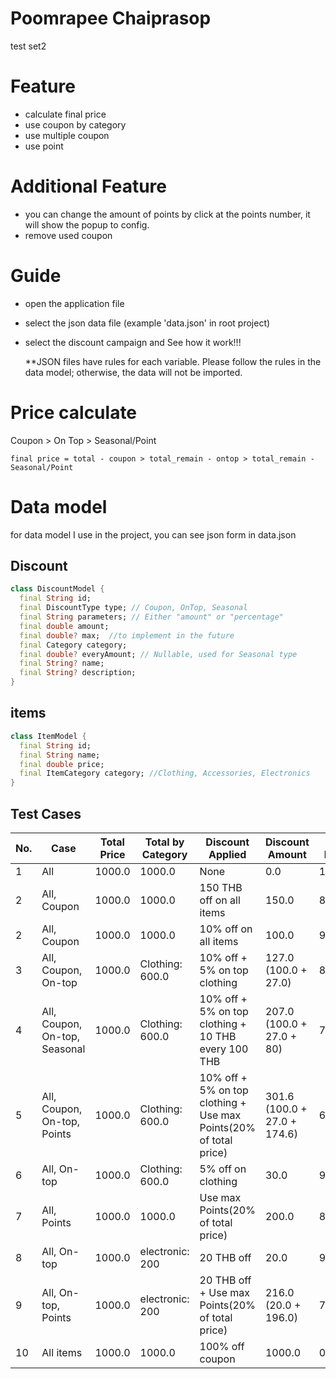 # Poomrapee Chaiprasop
  test set2

# Feature
- calculate final price
- use coupon by category
- use multiple coupon
- use point

# Additional Feature
- you can change the amount of points by click at the points number, 
it will show the popup to config.
- remove used coupon

# Guide
- open the application file
- select the json data file (example 'data.json' in root project)
- select the discount campaign and See how it work!!!
  
  **JSON files have rules for each variable. Please follow the rules in the data model; otherwise, the data will not be imported.
  
# Price calculate 
  Coupon > On Top > Seasonal/Point
  ```
  final price = total - coupon > total_remain - ontop > total_remain - Seasonal/Point
  ```
# Data model
for data model I use in the project, you can see json form in data.json
## Discount
```dart
class DiscountModel {
  final String id;
  final DiscountType type; // Coupon, OnTop, Seasonal
  final String parameters; // Either "amount" or "percentage"
  final double amount;
  final double? max;  //to implement in the future
  final Category category;
  final double? everyAmount; // Nullable, used for Seasonal type
  final String? name;
  final String? description;
}
```


## items
```dart
class ItemModel {
  final String id;
  final String name;
  final double price;
  final ItemCategory category; //Clothing, Accessories, Electronics
}
```



## Test Cases

| No.       | Case                                           | Total Price | Total by Category                           | Discount Applied                                           | Discount Amount | Final Price |
|-----------|------------------------------------------------|-------------|---------------------------------------------|------------------------------------------------------------|-----------------|-------------|
| 1         | All                                            | 1000.0      | 1000.0 | None                                                                                         | 0.0             | 1000.0      |
| 2         | All, Coupon                                    | 1000.0      | 1000.0 | 150 THB off on all items                                                                     | 150.0           | 850.0      |
| 2         | All, Coupon                                    | 1000.0      | 1000.0 | 10% off on all items                                                                         | 100.0           | 900.0      |
| 3         | All, Coupon, On-top                             | 1000.0      | Clothing: 600.0 | 10% off + 5% on top clothing                                                            | 127.0 (100.0 + 27.0)          | 873.0      |
| 4         | All, Coupon, On-top, Seasonal                   | 1000.0      | Clothing: 600.0 | 10% off + 5% on top clothing + 10 THB every 100 THB              |    207.0 (100.0 + 27.0 + 80)       |    793.0         |
| 5         | All, Coupon, On-top, Points                     | 1000.0      | Clothing: 600.0 | 10% off + 5% on top clothing + Use max Points(20% of total price)|    301.6      (100.0 + 27.0 + 174.6)     |      698.4       |
| 6         | All, On-top                             | 1000.0      | Clothing: 600.0 | 5% off on clothing                                        |          30.0     |         970.0    |
| 7         | All, Points            | 1000.0      | 1000.0                                       | Use max Points(20% of total price)                            |       200.0        |      800.0       |
| 8         | All, On-top  | 1000.0      | electronic: 200                                       | 20 THB off     |             20.0  |          980.0   |
| 9         | All, On-top, Points    | 1000.0      | electronic: 200                                       | 20 THB off + Use max Points(20% of total price)|   216.0 (20.0 + 196.0)      |        784.0     |
| 10        | All items                                      | 1000.0      | 1000.0                                              | 100% off coupon                                            | 1000.0          | 0.0         |

